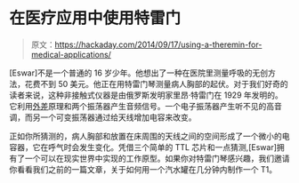 # 在医疗应用中使用特雷门

> 原文：<https://hackaday.com/2014/09/17/using-a-theremin-for-medical-applications/>

[Eswar]不是一个普通的 16 岁少年。他想出了一种在医院里测量呼吸的无创方法，花费不到 50 美元。他正在用特雷门琴测量病人胸部的起伏。对于我们好奇的读者来说，这种非接触式仪器是由俄罗斯发明家里昂·特雷门在 1929 年发明的。它利用[外差](http://en.wikipedia.org/wiki/Heterodyne)原理和两个振荡器产生音频信号。一个电子振荡器产生听不见的高音调，而另一个可变振荡器通过给天线增加电容来改变。

正如你所猜测的，病人胸部和放置在床周围的天线之间的空间形成了一个微小的电容器，它在呼气时会发生变化。凭借三个简单的 TTL 芯片和一点猜测,[Eswar]拥有了一个可以在现实世界中实现的工作原型。如果你对特雷门琴感兴趣，我们邀请你看看我们之前的一篇文章，关于如何用一个汽水罐在几分钟内制作一个 T1。